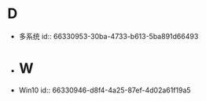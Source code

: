 # D
- 多系统
  id:: 66330953-30ba-4733-b613-5ba891d66493
- # W
- Win10
  id:: 66330946-d8f4-4a25-87ef-4d02a61f19a5